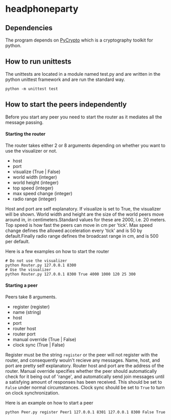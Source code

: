 # headphoneparty

## Dependencies
The program depends on [PyCrypto](https://www.dlitz.net/software/pycrypto/) which is a cryptography toolkit for python.

## How to run unittests
The unittests are located in a module named test.py and are written in the python unittest framework and are run the standard way.

```
python -m unittest test
```

## How to start the peers independently
Before you start any peer you need to start the router as it mediates all the message passing.

#### Starting the router
The router takes either 2 or 8 arguments depending on whether you want to use the visualizer or not.

* host
* port
* visualize (True | False)
* world width (integer)
* world height (integer)
* top speed (integer)
* max speed change (integer)
* radio range (integer)

Host and port are self explanatory. If visualize is set to True, the visualizer will be shown. World width and height are the size of the world peers move around in, in centimeters.Standard values for these are 2000, i.e. 20 meters. Top speed is how fast the peers can move in cm per 'tick'. Max speed change defines the allowed acceleration every 'tick' and is 50 by default.Finally radio range defines the broadcast range in cm, and is 500 per default.

Here is a few examples on how to start the router

```
# Do not use the visualizer
python Router.py 127.0.0.1 8300
# Use the visualizer
python Router.py 127.0.0.1 8300 True 4000 1000 120 25 300
```

#### Starting a peer
Peers take 8 arguments.

* register (register)
* name (string)
* host
* port
* router host
* router port
* manual override (True | False)
* clock sync (True | False)

Register must be the string `register` or the peer will not register with the router, and consequently wouln't recieve any messages. Name, host, and port are pretty self explanatory. Router host and port are the address of the router. Manual override specifies whether the peer should automatically check for it being out of 'range', and automatically send join messages until a satisfying amount of responses has been received. This should be set to `False` under normal circumstances. Clock sync should be set to `True` to turn on clock synchronization.

Here is an example on how to start a peer

```
python Peer.py register Peer1 127.0.0.1 8301 127.0.0.1 8300 False True
```
